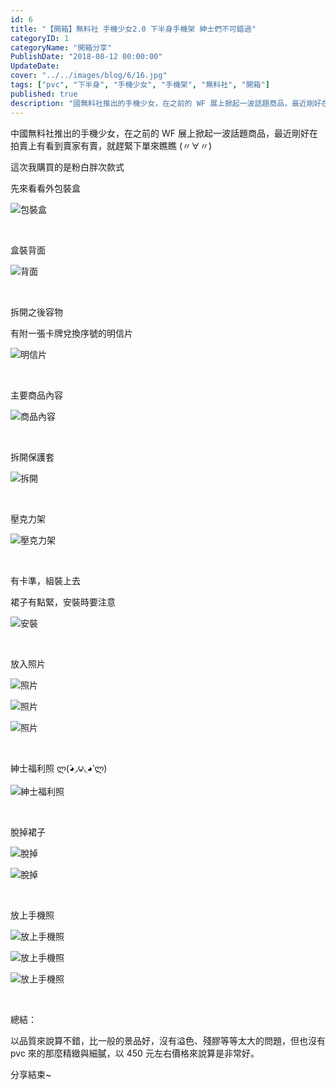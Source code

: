 ```yaml
---
id: 6
title: "【開箱】無料社 手機少女2.0 下半身手機架 紳士們不可錯過"
categoryID: 1
categoryName: "開箱分享"
PublishDate: "2018-08-12 00:00:00"
UpdateDate:
cover: "../../images/blog/6/16.jpg"
tags: ["pvc", "下半身", "手機少女", "手機架", "無料社", "開箱"]
published: true
description: "國無料社推出的手機少女，在之前的 WF 展上掀起一波話題商品，最近剛好在拍賣上有看到賣家有賣，就趕緊下單來瞧瞧 (〃∀〃)"
---
```


中國無料社推出的手機少女，在之前的 WF 展上掀起一波話題商品，最近剛好在拍賣上有看到賣家有賣，就趕緊下單來瞧瞧 (〃∀〃)

這次我購買的是粉白胖次款式

先來看看外包裝盒

![包裝盒](../../images/blog/6/1.jpg)

<br/>

盒裝背面

![背面](../../images/blog/6/2.jpg)

<br/>

拆開之後容物

有附一張卡牌兌換序號的明信片

![明信片](../../images/blog/6/3.jpg)

<br/>

主要商品內容

![商品內容](../../images/blog/6/4.jpg)

<br/>

拆開保護套

![拆開](../../images/blog/6/5.jpg)

<br/>

壓克力架

![壓克力架](../../images/blog/6/6.jpg)

<br/>

有卡準，組裝上去

裙子有點緊，安裝時要注意

![安裝](../../images/blog/6/7.jpg)

<br/>

放入照片

![照片](../../images/blog/6/8.jpg)

![照片](../../images/blog/6/9.jpg)

![照片](../../images/blog/6/10.jpg)

<br/>

紳士福利照 ლ(́◕◞౪◟◕‵ლ)

![紳士福利照](../../images/blog/6/11.jpg)

<br/>

脫掉裙子

![脫掉](../../images/blog/6/12.jpg)

![脫掉](../../images/blog/6/13.jpg)

<br/>

放上手機照

![放上手機照](../../images/blog/6/14.jpg)

![放上手機照](../../images/blog/6/15.jpg)

![放上手機照](../../images/blog/6/16.jpg)

<br/>

總結：

以品質來說算不錯，比一般的景品好，沒有溢色、殘膠等等太大的問題，但也沒有 pvc 來的那麼精緻與細膩，以 450 元左右價格來說算是非常好。

分享結束~
